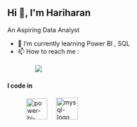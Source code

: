 ## Hi 👋, I'm Hariharan 

An Aspiring Data Analyst
                                                
- 🌱 I’m currently learning Power BI , SQL
- 📫 How to reach me :
<br /><br />&nbsp;&nbsp;&nbsp;&nbsp;&nbsp;&nbsp;&nbsp;&nbsp;&nbsp; [<img src="https://img.shields.io/badge/LinkedIn-0077B5?style=for-the-badge&logo=linkedin&logoColor=white" />](https://www.linkedin.com/in/hariharan-karthikeyan/)


#### I code in 
 &nbsp;&nbsp;&nbsp;&nbsp;&nbsp;&nbsp;&nbsp;&nbsp;&nbsp;&nbsp;           <img width="48" height="48" src="https://img.icons8.com/fluency/48/power-bi-2021.png" alt="power-bi-2021"/>   &nbsp;&nbsp;&nbsp; <img width="50" height="50" src="https://img.icons8.com/ios-filled/50/FFFFFF/mysql-logo.png" alt="mysql-logo"/>
